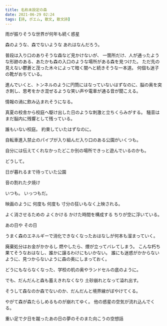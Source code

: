 ```yaml
---
title: 名称未設定の森
date: 2021-06-29 02:24
tags: [詩, ポエム, 散文, 散文詩]
---
```


雨が振りそうな世界が何年も続く惑星

森のような、森でないような
あれはなんだろう。

普段は入り口のありそうな森など見かけないが、
一箇所だけ、人が通ったような形跡のある、あたかも森の入口のような場所がある森を見つけた。
ただ先の見えない鬱蒼と茂った木々によって暗く闇へと続きそうな一本道。
何個も迷子の靴がおちている。

<!-- more -->

進んでいくと、トンネルのように円筒にはなっていないはずなのに、脳の奥を突き刺し、思考をかき混ぜるような笑い声や電車が通る音が聞こえる。

情報の渦に飲み込まれそうになる。

真夏の校舎から校庭へ駆け出した日のような刺激と立ちくらみがする。
騒音はまだ脳内に残響として残っている。

誰もいない校庭。
約束していたはずなのに。

自転車進入禁止のパイプが入り組んだ入り口のある公園がいくつも。

自分には伝えてくれなかったどこか別の場所できっと遊んでいるのかも。

どうして。

日が暮れるまで待っていた公園

音の割れた夕焼け

いつも。
いっつもだ。

映画のように
何度も
何度も
寸分の狂いもなく上映される。

よく消させるための
よくかける
かけた時間を構成する
ちりが空に浮いている。

あの日や
その日

うまく森のエネルギーで消化できなくなったおはなしが何本も溜まっていく。

廃棄処分はお金がかかるし
燃やしたら、煙が立ってバレてしまう。
こんな朽ち果てそうなおはなし、誰かに譲るわけにもいかない。
誰にも迷惑がかからないように、見つからないように森の奥にしまっておく。

どうにもならなくなった、学校の机の奥やランドセルの底のように。

でも、だんだんと森も蓄えきれなくなり
土砂崩れとなって溢れ出す。

そうして森なのか森でないのか、だんだんと境界線がぼやけてくる。

やがて森が森たらしめるものが崩れてゆく。
他の惑星の空気が流れ込んでくる。

重い足で夕日を蹴ったあの日の夢のそのまた向こうの空想話
